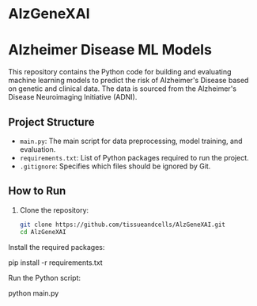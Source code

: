 # AlzGeneXAI

# Alzheimer Disease ML Models

This repository contains the Python code for building and evaluating machine learning models to predict the risk of Alzheimer's Disease based on genetic and clinical data. The data is sourced from the Alzheimer's Disease Neuroimaging Initiative (ADNI).

## Project Structure
- `main.py`: The main script for data preprocessing, model training, and evaluation.
- `requirements.txt`: List of Python packages required to run the project.
- `.gitignore`: Specifies which files should be ignored by Git.

## How to Run
1. Clone the repository:
   ```bash
   git clone https://github.com/tissueandcells/AlzGeneXAI.git
   cd AlzGeneXAI
   
Install the required packages:

pip install -r requirements.txt

Run the Python script:

python main.py

